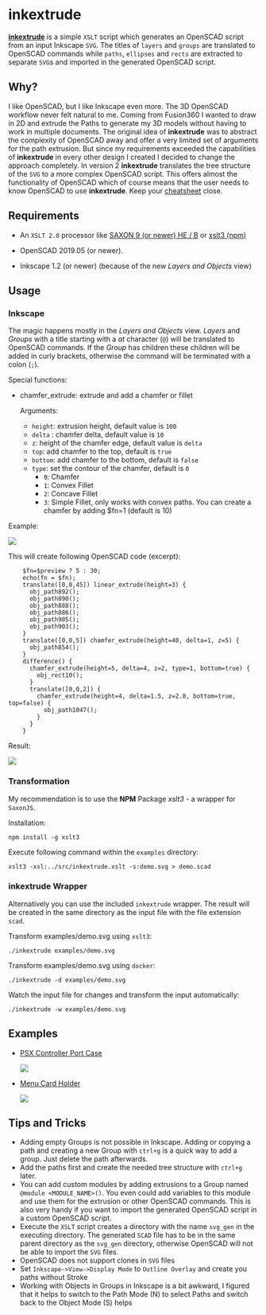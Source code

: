 # **inkextrude**

[**inkextrude**](https://github.com/jbenf/inkextrude) is a simple `XSLT` script which generates an OpenSCAD script from an input Inkscape `SVG`. The titles of `layers` and `groups` are translated to OpenSCAD commands while `paths`, `ellipses` and `rects` are extracted to separate `SVG`s and imported in the generated OpenSCAD script.

## Why?

I like OpenSCAD, but I like Inkscape even more. The 3D OpenSCAD workflow never felt natural to me. Coming from Fusion360 I wanted to draw in 2D and extrude the Paths to generate my 3D models without having to work in multiple documents. The original idea of **inkextrude** was to abstract the complexity of OpenSCAD away and offer a very limited set of arguments for the path extrusion. But since my requirements exceeded the capabilities of **inkextrude** in every other design I created I decided to change the approach completely. In version 2 **inkextrude** translates the tree structure of the `SVG` to a more complex OpenSCAD script. This offers almost the functionality of OpenSCAD which of course means that the user needs to know OpenSCAD to use **inkextrude**. Keep your [cheatsheet](http://openscad.org/cheatsheet/) close.

## Requirements

  * An `XSLT 2.0` processor like [SAXON 9 (or newer) HE / B](https://sourceforge.net/projects/saxon/files/Saxon-HE/10/Java/) or
    [xslt3 (npm)](https://www.npmjs.com/package/xslt3)

  * OpenSCAD 2019.05 (or newer).

  * Inkscape 1.2 (or newer) (because of the new *Layers and Objects* view)

## Usage

### Inkscape

The magic happens mostly in the *Layers and Objects* view. _Layers_ and _Groups_ with a title starting with a _at_ character (`@`) will be translated to OpenSCAD commands. If the _Group_ has children these children will be added in curly brackets, otherwise the command will be terminated with a colon (`;`).

Special functions:

* chamfer_extrude: extrude and add a chamfer or fillet
  
  Arguments:
    * `height`: extrusion height, default value is `100`
    * `delta` : chamfer delta, default value is `10`
    * `z`: height of the chamfer edge, default value is `delta`
    * `top`: add chamfer to the top, default is `true`
    * `bottom`: add chamfer to the bottom, default is `false`
    * `type`: set the contour of the chamfer, default is `0`
      - `0`: Chamfer
      - `1`: Convex Fillet
      - `2`: Concave Fillet
      - `3`: Simple Fillet, only works with convex paths. You can create a chamfer by adding $fn=1 (default is 10)

Example:

![](doc/inkscape.png)

This will create following OpenSCAD code (excerpt):

        $fn=$preview ? 5 : 30;
        echo(fn = $fn);
        translate([0,0,45]) linear_extrude(height=3) {  
          obj_path892();
          obj_path890();
          obj_path888();
          obj_path886();
          obj_path905();
          obj_path903();
        }
        translate([0,0,5]) chamfer_extrude(height=40, delta=1, z=5) {  
          obj_path854();
        }
        difference() {  
          chamfer_extrude(height=5, delta=4, z=2, type=1, bottom=true) {  
            obj_rect10();
          }
          translate([0,0,2]) {  
            chamfer_extrude(height=4, delta=1.5, z=2.8, bottom=true, top=false) {  
              obj_path1047();
            }
          }
        }

Result:

![](doc/openscad.png)

### __Transformation__

My recommendation is to use the __NPM__ Package _xslt3_ - a wrapper for `SaxonJS`.

Installation:

    npm install -g xslt3

Execute following command within the `examples` directory:

    xslt3 -xsl:../src/inkextrude.xslt -s:demo.svg > demo.scad

### __inkextrude Wrapper__

Alternatively you can use the included `inkextrude` wrapper. The result will be created in the same directory as the input file with the file extension `scad`.

Transform examples/demo.svg using `xslt3`:

    ./inkextrude examples/demo.svg

Transform examples/demo.svg using `docker`:

    ./inkextrude -d examples/demo.svg

Watch the input file for changes and transform the input automatically:

    ./inkextrude -w examples/demo.svg



## Examples

 *  [PSX Controller Port Case](https://www.printables.com/model/390353-psx-snac-adapter-case-for-mms)

    ![](doc/example1.png)
 *  [Menu Card Holder](https://www.printables.com/model/393308-menu-card-holder)

    ![](doc/example2.png)

## Tips and Tricks

* Adding empty Groups is not possible in Inkscape. Adding or copying a path and creating a new Group with `ctrl+g` is a quick way to add a group. Just delete the path afterwards.
* Add the paths first and create the needed tree structure with `ctrl+g` later.
* You can add custom modules by adding extrusions to a Group named `@module <MODULE_NAME>()`. You even could add variables to this module and use them for the extrusion or other OpenSCAD commands. This is also very handy if you want to import the generated OpenSCAD script in a custom OpenSCAD script.
* Execute the `XSLT` script creates a directory with the name `svg_gen`
  in the executing directory. The generated `SCAD` file has to be in the same parent directory as the `svg_gen` directory, otherwise OpenSCAD will not be able to import the `SVG` files.
* OpenSCAD does not support clones in `SVG` files
* Set `Inkscape->View->Display Mode` to `Outline Overlay` and create you paths without Stroke
* Working with Objects in Groups in Inkscape is a bit awkward, I figured that it helps to switch to the Path Mode (N) to select Paths and switch back to the Object Mode (S) helps 

